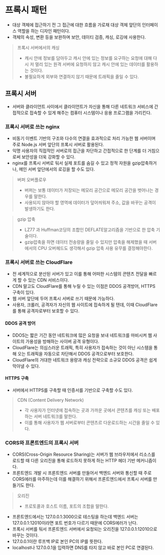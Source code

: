 # 프록시 패턴

- 대상 객체에 접근하기 전 그 접근에 대한 흐름을 가로채 대상 객체 앞단의 인터페이스 역할을 하는 디자인 패턴이다.
- 객체의 속성, 변환 등을 보완하며 보안, 데이티 검증, 캐싱, 로깅에 사용한다.

> 프록시 서버에서의 캐싱
>
> - 캐시 안에 정보를 담아두고 캐시 안에 있는 정보를 요구하는 요청에 대해 다시 저 멀리 있는 원격 서버에 요청하지 않고 캐시 안에 있는 데이터를 활용하는 것이다.
> - 불필요하게 외부와 연결하지 않기 때문에 트래픽을 줄일 수 있다.

## 프록시 서버

- 서버와 클라이언트 사이에서 클라이언트가 자신을 통해 다른 네트워크 서비스에 간접적으로 접속할 수 있게 해주는 컴퓨터 시스템이나 응용 프로그램을 가리킨다.

### 프록시 서버로 쓰는 nginx

- 비동기 이벤트 기반의 구조와 다수의 연결을 효과적으로 처리 가능한 웹 서버이며 주로 Node.js 서버 앞단의 프록시 서버로 활용된다.
- 익명 사용자의 직접적인 서버로의 접근을 차단하고 간접적으로 한 단계를 더 거침으로써 보안성을 더욱 강화할 수 있다.
- nginx를 프록시 서버로 둬서 실제 포트를 숨길 수 있고 정적 자원을 gzip압축하거나, 메인 서버 앞단에서의 로깅을 할 수도 있다.

> 버퍼 오버플로우
>
> - 버퍼는 보통 데이터가 저장되는 메모리 공간으로 메모리 공간을 벗어나는 경우를 말한다.
> - 사용되지 않아야 할 영역에 데이터가 덮어씌워져 주소, 값을 바꾸는 공격이 발생하기도 한다.

> gzip 압축
>
> - LZ77 과 Huffman코딩의 조합인 DEFLATE알고리즘을 기반으로 한 압축 기술이다.
> - gzip압축을 하면 데이터 전송량을 줄일 수 있지만 압축을 해제했을 때 서버에서의 CPU 오버헤드도 생각해서 gzip 압축 사용 유무를 결정해야한다.

### 프록시 서버로 쓰는 CloudFlare

- 전 세계적으로 분산된 서버가 있고 이를 통해 어떠한 시스템의 콘텐츠 전달을 빠르게 할 수 있는 CDN 서비스이다.
- CDN 말고도 CloudFlare를 통해 누릴 수 있는 이점은 DDOS 공격방어, HTTPS 구축이 있다.
- 웹 서버 앞단에 두어 프록시 서버로 쓰기 때문에 가능하다.
- 사용자, 크롤러, 공격자가 자신의 웹 사이트에 접속하게 될 텐데, 이때 CloudFlare를 통해 공격자로부터 보호할 수 있다.

#### DDOS 공격 방어

- DDOS는 짧은 기간 동안 네트워크에 많은 요청을 보내 네트워크를 마비시켜 웹 사이트의 가용성을 방해하는 사이버 공격 유형이다.
- CloudFlare는 의심스러운 트래픽, 특히 사용자가 접속하는 것이 아닌 시스템을 통해 오는 트래픽을 자동으로 차단해서 DDOS 공격으로부터 보호한다.
- CloudFlare의 거대한 네트워크 용량과 캐싱 전략으로 소규모 DDOS 공격은 쉽게 막아낼 수 있다.

#### HTTPS 구축

- 서버에서 HTTPS를 구축할 때 인증서를 기반으로 구축할 수도 있다.

> CDN (Content Delivery Network)
>
> - 각 사용자가 인터넷에 접속하는 곳과 가까운 곳에서 콘텐츠를 캐싱 또는 배포하는 서버 네트워크를 말한다.
> - 이를 통해 사용자가 웹 서버로부터 콘텐츠르 다운로드하는 시간을 줄일 수 있다.

### CORS와 프론트엔드의 프록시 서버

- CORS(Cross-Origin Resource Sharing)는 서버가 웹 브라우저에서 리소스를 로드할 때 다른 오리진을 통해 로드하지 못하게 하는 HTTP 헤더 기반 메커니즘이다.
- 프론트엔드 개발 시 프론트엔드 서버를 만들어서 백엔드 서버와 통신할 때 주로 CORS에러를 마주하는데 이를 해결하기 위해서 프론트엔드에서 프록시 서버를 만들기도 한다.

> 오리진
>
> - 프로토콜과 호스트 이름, 포트의 조합을 말한다.

- 프론트엔드에서는 127.0.0.1:3000으로 테스팅을 하는데 백엔드 서버는 127.0.0.1:12010이라면 포트 번호가 다르기 때문에 CORS에러가 난다.
- 프록시 서버를 둬서 프론트엔드 서버에서 요청되는 오리진을 127.0.0.1:12010으로 바꾸는 것이다.
- 127.0.0.1이란 루프백 IP로 본인 PC의 IP를 뜻한다.
- localhost나 127.0.0.1을 입력하면 DNS를 타지 않고 바로 본인 PC로 연결된다.
